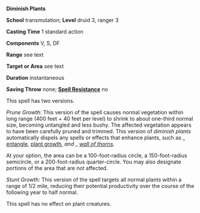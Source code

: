  **Diminish Plants**

**School** transmutation; **Level** druid 3, ranger 3

**Casting Time** 1 standard action

**Components** V, S, DF

**Range** see text

**Target or Area** see text

**Duration** instantaneous

**Saving Throw** none; **[Spell Resistance](../glossary#_spell-resistance)** no

This spell has two versions.

_Prune Growth_: This version of the spell causes normal vegetation within long range (400 feet + 40 feet per level) to shrink to about one-third normal size, becoming untangled and less bushy. The affected vegetation appears to have been carefully pruned and trimmed. This version of _diminish plants_ automatically dispels any spells or effects that enhance plants, such as _ [entangle](entangle#_entangle), [plant growth](plantGrowth#_plant-growth), _and _ [wall of thorns](wallOfThorns#_wall-of-thorns)_.

At your option, the area can be a 100-foot-radius circle, a 150-foot-radius semicircle, or a 200-foot-radius quarter-circle. You may also designate portions of the area that are not affected.

_Stunt Growth_: This version of the spell targets all normal plants within a range of 1/2 mile, reducing their potential productivity over the course of the following year to half normal.

This spell has no effect on plant creatures.

